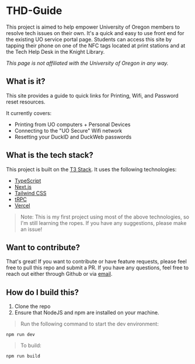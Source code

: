 # THD-Guide

This project is aimed to help empower University of Oregon members to resolve tech issues on their own. It's a quick and easy to use front end for the existing UO service portal page.
Students can access this site by tapping their phone on one of the NFC tags located at print stations and at the Tech Help Desk in the Knight Library.

_This page is not affiliated with the University of Oregon in any way._

## What is it?

This site provides a guide to quick links for Printing, Wifi, and Password reset resources.

It currently covers:

- Printing from UO computers + Personal Devices
- Connecting to the "UO Secure" Wifi network
- Resetting your DuckID and DuckWeb passwords

## What is the tech stack?

This project is built on the [T3 Stack](https://create.t3.gg/). It uses the following technologies:

- [TypeScript](https://www.typescriptlang.org)
- [Next.js](https://nextjs.org)
- [Tailwind CSS](https://tailwindcss.com)
- [tRPC](https://trpc.io)
- [Vercel](https://vercel.com)

> Note: This is my first project using most of the above technologies, so I'm still learning the ropes. If you have any suggestions, please make an issue!

## Want to contribute?

That's great! If you want to contribute or have feature requests, please feel free to pull this repo and submit a PR. If you have any questions, feel free to reach out either through Github or via [email](mailto:leoschonberger@gmail.com).

## How do I build this?

1. Clone the repo
2. Ensure that NodeJS and npm are installed on your machine.

> Run the following command to start the dev environment:

    npm run dev

> To build:

    npm run build
